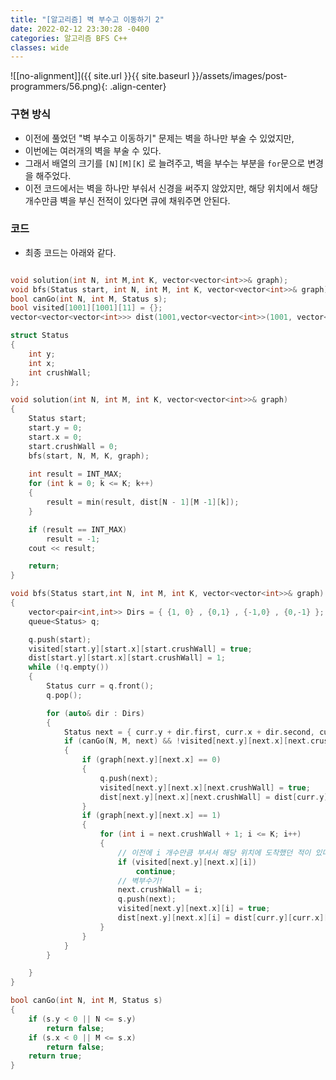 ```yaml
---
title: "[알고리즘] 벽 부수고 이동하기 2"
date: 2022-02-12 23:30:28 -0400
categories: 알고리즘 BFS C++
classes: wide
---
```


![[no-alignment]]({{ site.url }}{{ site.baseurl }}/assets/images/post-programmers/56.png){: .align-center}

### 구현 방식

- 이전에 풀었던 "벽 부수고 이동하기" 문제는 벽을 하나만 부술 수 있었지만,
- 이번에는 여러개의 벽을 부술 수 있다.
- 그래서 배열의 크기를 `[N][M][K]` 로 늘려주고, 벽을 부수는 부분을 `for`문으로 변경을 해주었다.
- 이전 코드에서는 벽을 하나만 부숴서 신경을 써주지 않았지만, 해당 위치에서 해당 개수만큼 벽을 부신 전적이 있다면 큐에 채워주면 안된다. 


### 코드

- 최종 코드는 아래와 같다.

```cpp

void solution(int N, int M,int K, vector<vector<int>>& graph);
void bfs(Status start, int N, int M, int K, vector<vector<int>>& graph);
bool canGo(int N, int M, Status s);
bool visited[1001][1001][11] = {};
vector<vector<vector<int>>> dist(1001,vector<vector<int>>(1001, vector<int>(11, INT_MAX)));

struct Status
{
	int y;
	int x;
	int crushWall;
};

void solution(int N, int M, int K, vector<vector<int>>& graph)
{
	Status start;
	start.y = 0;
	start.x = 0;
	start.crushWall = 0;
	bfs(start, N, M, K, graph);
	
	int result = INT_MAX;
	for (int k = 0; k <= K; k++)
	{
		result = min(result, dist[N - 1][M -1][k]);
	}

	if (result == INT_MAX)
		result = -1;
	cout << result;

	return;
}

void bfs(Status start,int N, int M, int K, vector<vector<int>>& graph)
{
	vector<pair<int,int>> Dirs = { {1, 0} , {0,1} , {-1,0} , {0,-1} };
	queue<Status> q;

	q.push(start);
	visited[start.y][start.x][start.crushWall] = true;
	dist[start.y][start.x][start.crushWall] = 1;
	while (!q.empty())
	{
		Status curr = q.front();
		q.pop();

		for (auto& dir : Dirs)
		{
			Status next = { curr.y + dir.first, curr.x + dir.second, curr.crushWall };
			if (canGo(N, M, next) && !visited[next.y][next.x][next.crushWall])
			{
				if (graph[next.y][next.x] == 0)
				{
					q.push(next);
					visited[next.y][next.x][next.crushWall] = true;
					dist[next.y][next.x][next.crushWall] = dist[curr.y][curr.x][curr.crushWall] + 1;
				}
				if (graph[next.y][next.x] == 1)
				{
					for (int i = next.crushWall + 1; i <= K; i++)
					{
						// 이전에 i 개수만큼 부셔서 해당 위치에 도착했던 적이 있다면 Skip!
						if (visited[next.y][next.x][i])
							continue;
						// 벽부수기!
						next.crushWall = i;
						q.push(next);
						visited[next.y][next.x][i] = true;
						dist[next.y][next.x][i] = dist[curr.y][curr.x][curr.crushWall] + 1;
					}
				}
			}
		}

	}
}

bool canGo(int N, int M, Status s)
{
	if (s.y < 0 || N <= s.y)
		return false;
	if (s.x < 0 || M <= s.x)
		return false;
	return true;
}
```